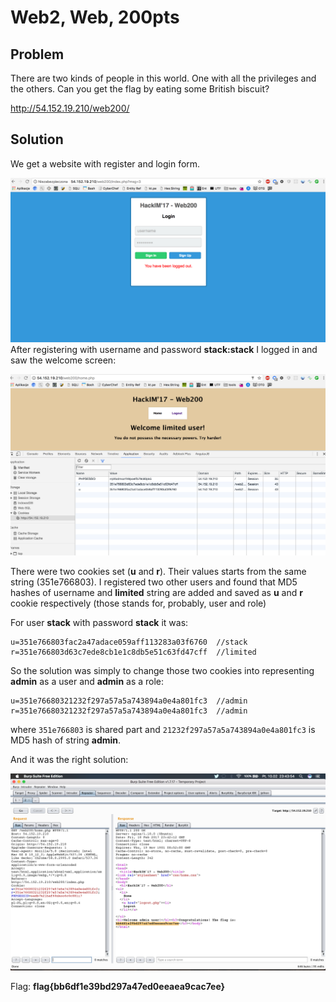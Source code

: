 # Web2, Web, 200pts

## Problem

There are two kinds of people in this world. One with all the privileges and the others. Can you get the flag by eating some British biscuit?


http://54.152.19.210/web200/



## Solution

We get a website with register and login form.

![web2](assets/web2_1.png)
After registering with username and password __stack:stack__ I logged in and saw the welcome screen:


![web2](assets/web2_2.png)

There were two cookies set (__u__ and __r__). Their values starts from the same string (351e766803). I registered two other users and found that MD5 hashes of username and __limited__ string are added and saved as __u__ and __r__ cookie respectively (those stands for, probably, user and role)

For user __stack__ with password __stack__ it was:

```
u=351e766803fac2a47adace059aff113283a03f6760  //stack
r=351e766803d63c7ede8cb1e1c8db5e51c63fd47cff  //limited
```


So the solution was simply to change those two cookies into representing __admin__ as a user and __admin__ as a role:

```
u=351e76680321232f297a57a5a743894a0e4a801fc3  //admin
r=351e76680321232f297a57a5a743894a0e4a801fc3  //admin
```
where ```351e766803``` is shared part and ```21232f297a57a5a743894a0e4a801fc3``` is MD5 hash of string  __admin__.

And it was the right solution:

![web2](assets/web2_3.png)

Flag: __flag{bb6df1e39bd297a47ed0eeaea9cac7ee}__

